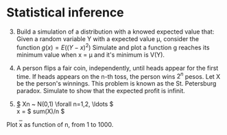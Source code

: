 # Statistical inference

3. Build a simulation  of a distribution with a knowed expected value that: 
Given a random variable Y with a expected value &mu;, consider the function $g(x) = E((Y - x)^2)$
Simulate and plot a function g reaches its minimum value when  x = &mu; and it's minimum is  V(Y).


4. A person flips a fair coin, independently, until heads appear for the first time.
 If heads appears on the n-th toss, the person wins $2^n$ pesos.
 Let X be the person's winnings. This problem is known as the St. Petersburg paradox.
 Simulate to show that the expected profit is infinit.

6. $ Xn ~ N(0,1) \forall n=1,2, \ldots $  
<span style="text-decoration:overline">x</span> =  $ sum(X)/n $

 Plot <span style="text-decoration:overline">x</span>  as function of n, from 1 to 1000. 
